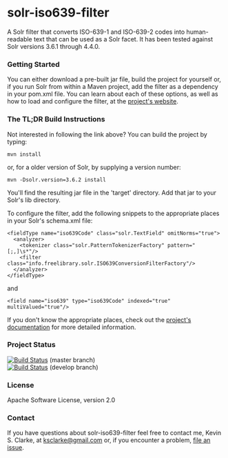 # solr-iso639-filter

A Solr filter that converts ISO-639-1 and ISO-639-2 codes into human-readable text that can be used as a Solr facet.  It has been tested against Solr versions 3.6.1 through 4.4.0.

### Getting Started

You can either download a pre-built jar file, build the project for yourself or, if you run Solr from within a Maven project, add the filter as a dependency in your pom.xml file.  You can learn about each of these options, as well as how to load and configure the filter, at the <a href="http://projects.freelibrary.info/solr-iso639-filter/">project's website</a>.

### The TL;DR Build Instructions

Not interested in following the link above?  You can build the project by typing:

    mvn install
    
or, for a older version of Solr, by supplying a version number:

    mvn -Dsolr.version=3.6.2 install
    
You'll find the resulting jar file in the 'target' directory.  Add that jar to your Solr's lib directory.

To configure the filter, add the following snippets to the appropriate places in your Solr's schema.xml file:

    <fieldType name="iso639Code" class="solr.TextField" omitNorms="true">
      <analyzer>
        <tokenizer class="solr.PatternTokenizerFactory" pattern="[;,]\s*"/>
        <filter class="info.freelibrary.solr.ISO639ConversionFilterFactory"/>
      </analyzer>
    </fieldType>
    
and

    <field name="iso639" type="iso639Code" indexed="true" multiValued="true"/>

If you don't know the appropriate places, check out the <a href="http://projects.freelibrary.info/solr-iso639-filter/">project's documentation</a> for more detailed information.

### Project Status

[![Build Status](https://travis-ci.org/ksclarke/solr-iso639-filter.png?branch=master)](https://travis-ci.org/ksclarke/solr-iso639-filter) (master branch)<br/>
[![Build Status](https://travis-ci.org/ksclarke/solr-iso639-filter.png?branch=develop)](https://travis-ci.org/ksclarke/solr-iso639-filter) (develop branch)

### License

Apache Software License, version 2.0

### Contact

If you have questions about solr-iso639-filter feel free to contact me, Kevin S. Clarke, at ksclarke@gmail.com or, if you encounter a problem, [file an issue](https://github.com/ksclarke/solr-iso639-filter/issues "GitHub Issue Queue").
